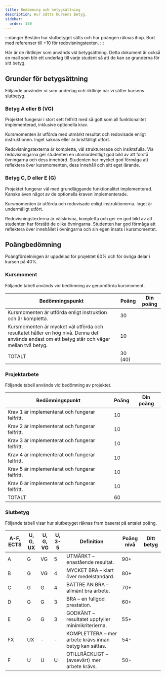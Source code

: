 ```yaml
---
title: Bedömning och betygsättning
description: Hur sätts kursens betyg.
sidebar:
  order: 150
---
```


:::danger
Bestäm hur slutbetyget sätts och hur poängen räknas ihop. Bort med referenser till +10 för redovisningstexten.
:::

Här är de riktlinjer som används vid betygsättning. Detta dokument är också en mall som blir ett underlag till varje student så att de kan se grunderna för sitt betyg.

## Grunder för betygsättning

Följande använder vi som underlag och riktlinje när vi sätter kursens slutbetyg.

### Betyg A eller B (VG)

Projektet fungerar i stort sett felfritt med så gott som all funktionalitet implementerad, inklusive optionella krav.

Kursmomenten är utförda med utmärkt resultat och redovisade enligt instruktionen. Inget saknas eller är bristfälligt utfört.

Redovisningstexterna är kompletta, väl strukturerade och insiktsfulla. Via redovisningarna ger studenten en utomordentligt god bild av att förstå övningarna och dess innebörd. Studenten har mycket god förmåga att reflektera över kursmomenten, dess innehåll och sitt eget lärande.

### Betyg C, D eller E (G)

Projektet fungerar väl med grundläggande funktionalitet implementerad. Kanske även något av de optionella kraven implementerade.

Kursmomenten är utförda och redovisade enligt instruktionerna. Inget är undermåligt utfört.

Redovisningstexterna är välskrivna, kompletta och ger en god bild av att studenten har förstått de olika övningarna. Studenten har god förmåga att reflektera över innehållet i övningarna och sin egen insats i kursmomentet.

## Poängbedömning

Poängfördelningen är uppdelad för projektet 60% och för övriga delar i kursen på 40%.

### Kursmoment

Följande tabell används vid bedömning av genomförda kursmoment.

| Bedömningspunkt                                                                                                                              | Poäng   | Din poäng |
| -------------------------------------------------------------------------------------------------------------------------------------------- | ------- | --------- |
| Kursmomenten är utförda enligt instruktion och är kompletta.                                                                                 | 30      |           |
| Kursmomenten är mycket väl utförda och resultatet håller en hög nivå. Denna del används endast om ett betyg står och väger mellan två betyg. | 10      |           |
| TOTALT                                                                                                                                       | 30 (40) |           |

### Projektarbete

Följande tabell används vid bedömning av projektet.

| Bedömningspunkt                                | Poäng | Din poäng |
| ---------------------------------------------- | ----- | --------- |
| Krav 1 är implementerat och fungerar felfritt. | 10    |           |
| Krav 2 är implementerat och fungerar felfritt. | 10    |           |
| Krav 3 är implementerat och fungerar felfritt. | 10    |           |
| Krav 4 är implementerat och fungerar felfritt. | 10    |           |
| Krav 5 är implementerat och fungerar felfritt. | 10    |           |
| Krav 6 är implementerat och fungerar felfritt. | 10    |           |
| TOTALT                                         | 60    |           |

### Slutbetyg

Följande tabell visar hur slutbetyget räknas fram baserat på antalet poäng.

| A-F, ECTS | U, G, UX | U, G, VG | U, 3-5 | Definition                                             | Poäng nivå | Ditt betyg |
| --------- | -------- | -------- | ------ | ------------------------------------------------------ | ---------- | ---------- |
| A         | G        | VG       | 5      | UTMÄRKT – enastående resultat.                         | 90+        |            |
| B         | G        | VG       | 4      | MYCKET BRA – klart över medelstandard.                 | 80+        |
| C         | G        | G        | 4      | BÄTTRE ÄN BRA – allmänt bra arbete.                    | 70+        |
| D         | G        | G        | 3      | BRA – en fullgod prestation.                           | 60+        |
| E         | G        | G        | 3      | GODKÄNT – resultatet uppfyller minimikriterierna.      | 55+        |
| FX        | UX       | -        | -      | KOMPLETTERA – mer arbete krävs innan betyg kan sättas. | 54-        |
| F         | U        | U        | U      | OTILLRÄCKLIGT – (avsevärt) mer arbete krävs.           | 50-        |
